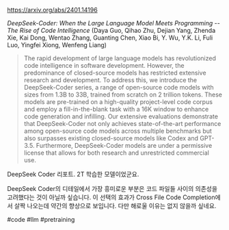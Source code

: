 https://arxiv.org/abs/2401.14196

*DeepSeek-Coder: When the Large Language Model Meets Programming -- The Rise of Code Intelligence* (Daya Guo, Qihao Zhu, Dejian Yang, Zhenda Xie, Kai Dong, Wentao Zhang, Guanting Chen, Xiao Bi, Y. Wu, Y.K. Li, Fuli Luo, Yingfei Xiong, Wenfeng Liang)

> The rapid development of large language models has revolutionized code intelligence in software development. However, the predominance of closed-source models has restricted extensive research and development. To address this, we introduce the DeepSeek-Coder series, a range of open-source code models with sizes from 1.3B to 33B, trained from scratch on 2 trillion tokens. These models are pre-trained on a high-quality project-level code corpus and employ a fill-in-the-blank task with a 16K window to enhance code generation and infilling. Our extensive evaluations demonstrate that DeepSeek-Coder not only achieves state-of-the-art performance among open-source code models across multiple benchmarks but also surpasses existing closed-source models like Codex and GPT-3.5. Furthermore, DeepSeek-Coder models are under a permissive license that allows for both research and unrestricted commercial use.

DeepSeek Coder 리포트. 2T 학습한 모델이었군요.

DeepSeek Coder의 디테일에서 가장 흥미로운 부분은 코드 파일들 사이의 의존성을 고려했다는 것이 아닐까 싶습니다. 이 선택의 효과가 Cross File Code Completion에서 살짝 나오는데 약간의 향상으로 보입니다. 다만 해로울 이유는 없지 않을까 싶네요.

#code #llm #pretraining 